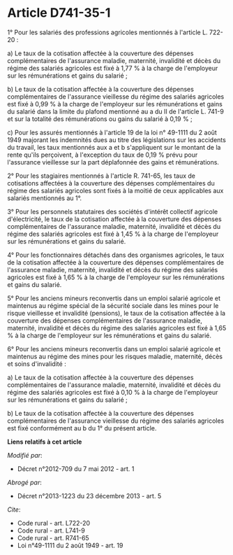 # Article D741-35-1

1° Pour les salariés des professions agricoles mentionnés à l'article L. 722-20 :

a) Le taux de la cotisation affectée à la couverture des dépenses complémentaires de l'assurance maladie, maternité,
invalidité et décès du régime des salariés agricoles est fixé à 1,77 % à la charge de l'employeur sur les rémunérations et
gains du salarié ;

b) Le taux de la cotisation affectée à la couverture des dépenses complémentaires de l'assurance vieillesse du régime des
salariés agricoles est fixé à 0,99 % à la charge de l'employeur sur les rémunérations et gains du salarié dans la limite du
plafond mentionné au a du II de l'article L. 741-9 et sur la totalité des rémunérations ou gains du salarié à 0,19 % ;

c) Pour les assurés mentionnés à l'article 19 de la loi n° 49-1111 du 2 août 1949 majorant les indemnités dues au titre des
législations sur les accidents du travail, les taux mentionnés aux a et b s'appliquent sur le montant de la rente qu'ils
perçoivent, à l'exception du taux de 0,19 % prévu pour l'assurance vieillesse sur la part déplafonnée des gains et
rémunérations.

2° Pour les stagiaires mentionnés à l'article R. 741-65, les taux de cotisations affectées à la couverture des dépenses
complémentaires du régime des salariés agricoles sont fixés à la moitié de ceux applicables aux salariés mentionnés au 1°.

3° Pour les personnels statutaires des sociétés d'intérêt collectif agricole d'électricité, le taux de la cotisation affectée
à la couverture des dépenses complémentaires de l'assurance maladie, maternité, invalidité et décès du régime des salariés
agricoles est fixé à 1,45 % à la charge de l'employeur sur les rémunérations et gains du salarié.

4° Pour les fonctionnaires détachés dans des organismes agricoles, le taux de la cotisation affectée à la couverture des
dépenses complémentaires de l'assurance maladie, maternité, invalidité et décès du régime des salariés agricoles est fixé à
1,65 % à la charge de l'employeur sur les rémunérations et gains du salarié.

5° Pour les anciens mineurs reconvertis dans un emploi salarié agricole et maintenus au régime spécial de la sécurité sociale
dans les mines pour le risque vieillesse et invalidité (pensions), le taux de la cotisation affectée à la couverture des
dépenses complémentaires de l'assurance maladie, maternité, invalidité et décès du régime des salariés agricoles est fixé à
1,65 % à la charge de l'employeur sur les rémunérations et gains du salarié.

6° Pour les anciens mineurs reconvertis dans un emploi salarié agricole et maintenus au régime des mines pour les risques
maladie, maternité, décès et soins d'invalidité :

a) Le taux de la cotisation affectée à la couverture des dépenses complémentaires de l'assurance maladie, maternité,
invalidité et décès du régime des salariés agricoles est fixé à 0,10 % à la charge de l'employeur sur les rémunérations et
gains du salarié ;

b) Le taux de la cotisation affectée à la couverture des dépenses complémentaires de l'assurance vieillesse du régime des
salariés agricoles est fixé conformément au b du 1° du présent article.

**Liens relatifs à cet article**

_Modifié par_:

  - Décret n°2012-709 du 7 mai 2012 - art. 1

_Abrogé par_:

  - Décret n°2013-1223 du 23 décembre 2013 - art. 5

_Cite_:

  - Code rural - art. L722-20
  - Code rural - art. L741-9
  - Code rural - art. R741-65
  - Loi n°49-1111 du 2 août 1949 - art. 19
